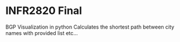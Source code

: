 # INFR2820 Final

BGP Visualization in python
Calculates the shortest path between city names with provided list etc...